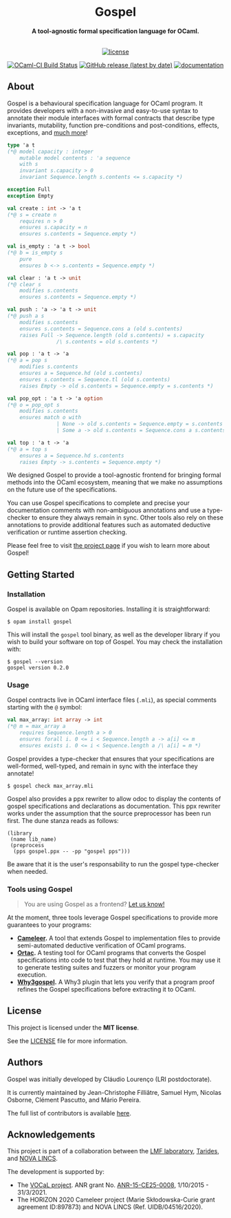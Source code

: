 <div align="center">
  <h1>Gospel</h1>
  <strong>A tool-agnostic formal specification language for OCaml.</strong>
</div>

<div align="center">
<br />

[![license](https://img.shields.io/github/license/ocaml-gospel/gospel.svg?style=flat-square)](LICENSE)

[![OCaml-CI Build Status](https://img.shields.io/endpoint?url=https%3A%2F%2Fci.ocamllabs.io%2Fbadge%2Focaml-gospel%2Fgospel%2Fmain&logo=ocaml&style=flat-square)](https://ci.ocamllabs.io/github/ocaml-gospel/gospel)
[![GitHub release (latest by date)](https://img.shields.io/github/v/release/ocaml-gospel/gospel?style=flat-square)](https://github.com/ocaml-gospel/gospel/releases/latest)
[![documentation](https://img.shields.io/badge/documentation-online-blue?style=flat-square)](https://ocaml-gospel.github.io/gospel)

</div>

## About

Gospel is a behavioural specification language for OCaml program. It provides
developers with a non-invasive and easy-to-use syntax to annotate their module
interfaces with formal contracts that describe type invariants, mutability,
function pre-conditions and post-conditions, effects, exceptions, and [much
more](https://ocaml-gospel.github.io/gospel/)!

```ocaml
type 'a t
(*@ model capacity : integer
    mutable model contents : 'a sequence
    with s
    invariant s.capacity > 0
    invariant Sequence.length s.contents <= s.capacity *)

exception Full
exception Empty

val create : int -> 'a t
(*@ s = create n
    requires n > 0
    ensures s.capacity = n
    ensures s.contents = Sequence.empty *)

val is_empty : 'a t -> bool
(*@ b = is_empty s
    pure
    ensures b <-> s.contents = Sequence.empty *)

val clear : 'a t -> unit
(*@ clear s
    modifies s.contents
    ensures s.contents = Sequence.empty *)

val push : 'a -> 'a t -> unit
(*@ push a s
    modifies s.contents
    ensures s.contents = Sequence.cons a (old s.contents)
    raises Full -> Sequence.length (old s.contents) = s.capacity
                /\ s.contents = old s.contents *)

val pop : 'a t -> 'a
(*@ a = pop s
    modifies s.contents
    ensures a = Sequence.hd (old s.contents)
    ensures s.contents = Sequence.tl (old s.contents)
    raises Empty -> old s.contents = Sequence.empty = s.contents *)

val pop_opt : 'a t -> 'a option
(*@ o = pop_opt s
    modifies s.contents
    ensures match o with
                | None -> old s.contents = Sequence.empty = s.contents
                | Some a -> old s.contents = Sequence.cons a s.contents *)

val top : 'a t -> 'a
(*@ a = top s
    ensures a = Sequence.hd s.contents
    raises Empty -> s.contents = Sequence.empty *)
```

We designed Gospel to provide a tool-agnostic frontend for bringing formal
methods into the OCaml ecosystem, meaning that we make no assumptions on the
future use of the specifications.

You can use Gospel specifications to complete and precise your documentation
comments with non-ambiguous annotations and use a type-checker to ensure they
always remain in sync. Other tools also rely on these annotations to provide
additional features such as automated deductive verification or runtime
assertion checking.

Please feel free to visit [the project
page](https://ocaml-gospel.github.io/gospel) if you wish to learn more about
Gospel!

## Getting Started

### Installation

Gospel is available on Opam repositories. Installing it is straightforward:

```shell
$ opam install gospel
```

This will install the `gospel` tool binary, as well as the developer library if you
wish to build your software on top of Gospel. You may check the installation with:

```shell
$ gospel --version
gospel version 0.2.0
```

### Usage

Gospel contracts live in OCaml interface files (`.mli`), as special comments
starting with the `@` symbol:

```ocaml
val max_array: int array -> int
(*@ m = max_array a
    requires Sequence.length a > 0
    ensures forall i. 0 <= i < Sequence.length a -> a[i] <= m
    ensures exists i. 0 <= i < Sequence.length a /\ a[i] = m *)
```

Gospel provides a type-checker that ensures that your specifications are
well-formed, well-typed, and remain in sync with the interface they annotate!

```shell
$ gospel check max_array.mli
```

Gospel also provides a ppx rewriter to allow odoc to display the contents of
gospel specifications and declarations as documentation. This ppx rewriter
works under the assumption that the source preprocessor has been run first. The
dune stanza reads as follows:

```dune
(library
 (name lib_name)
 (preprocess
  (pps gospel.ppx -- -pp "gospel pps")))
```

Be aware that it is the user's responsability to run the gospel type-checker when needed.

### Tools using Gospel

> You are using Gospel as a frontend? [Let us
> know!](https://github.com/ocaml-gospel/gospel/discussions/new?category=show-and-tell)

At the moment, three tools leverage Gospel specifications to provide more
guarantees to your programs:

- **[Cameleer](https://github.com/ocaml-gospel/cameleer).** A tool that extends
  Gospel to implementation files to provide semi-automated deductive
  verification of OCaml programs.
- **[Ortac](https://github.com/ocaml-gospel/ortac).** A testing tool for OCaml
  programs that converts the Gospel specifications into code to test that they
  hold at runtime. You may use it to generate testing suites and fuzzers or
  monitor your program execution.
- **[Why3gospel](https://github.com/ocaml-gospel/why3gospel).** A Why3 plugin that
  lets you verify that a program proof refines the Gospel specifications before
  extracting it to OCaml.

## License

This project is licensed under the **MIT license**.

See the [LICENSE](LICENSE) file for more information.

## Authors

Gospel was initially developed by Cláudio Lourenço (LRI postdoctorate).

It is currently maintained by Jean-Christophe Filliâtre, Samuel Hym, Nicolas
Osborne, Clément Pascutto, and Mário Pereira.

The full list of contributors is available
[here](https://github.com/ocaml-gospel/gospel/graphs/contributors).

## Acknowledgements

This project is part of a collaboration between the [LMF
laboratory](https://lmf.cnrs.fr/), [Tarides](https://tarides.com/), and [NOVA
LINCS](https://nova-lincs.di.fct.unl.pt/).

The development is supported by:

- The [VOCaL project](https://vocal.lri.fr). ANR grant No.
  [ANR-15-CE25-0008](https://anr.fr/Project-ANR-15-CE25-0008), 1/10/2015 -
  31/3/2021.
- The HORIZON 2020 Cameleer project (Marie Skłodowska-Curie grant agreement
  ID:897873) and NOVA LINCS (Ref. UIDB/04516/2020).
